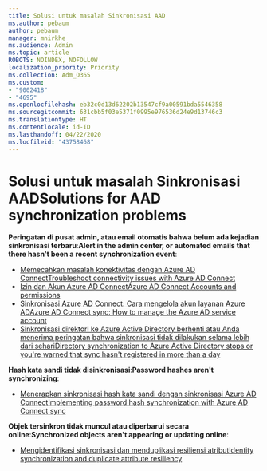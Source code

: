 ```yaml
---
title: Solusi untuk masalah Sinkronisasi AAD
ms.author: pebaum
author: pebaum
manager: mnirkhe
ms.audience: Admin
ms.topic: article
ROBOTS: NOINDEX, NOFOLLOW
localization_priority: Priority
ms.collection: Adm_O365
ms.custom:
- "9002418"
- "4695"
ms.openlocfilehash: eb32c0d13d62202b13547cf9a00591bda5546358
ms.sourcegitcommit: 631cbb5f03e5371f0995e976536d24e9d13746c3
ms.translationtype: HT
ms.contentlocale: id-ID
ms.lasthandoff: 04/22/2020
ms.locfileid: "43758468"
---
```

# <a name="solutions-for-aad-synchronization-problems"></a><span data-ttu-id="248d9-102">Solusi untuk masalah Sinkronisasi AAD</span><span class="sxs-lookup"><span data-stu-id="248d9-102">Solutions for AAD synchronization problems</span></span>

<span data-ttu-id="248d9-103">**Peringatan di pusat admin, atau email otomatis bahwa belum ada kejadian sinkronisasi terbaru**:</span><span class="sxs-lookup"><span data-stu-id="248d9-103">**Alert in the admin center, or automated emails that there hasn't been a recent synchronization event**:</span></span>

- [<span data-ttu-id="248d9-104">Memecahkan masalah konektivitas dengan Azure AD Connect</span><span class="sxs-lookup"><span data-stu-id="248d9-104">Troubleshoot connectivity issues with Azure AD Connect</span></span>](https://docs.microsoft.com/azure/active-directory/hybrid/tshoot-connect-connectivity)
- [<span data-ttu-id="248d9-105">Izin dan Akun Azure AD Connect</span><span class="sxs-lookup"><span data-stu-id="248d9-105">Azure AD Connect Accounts and permissions</span></span>](https://go.microsoft.com/fwlink/p/?LinkId=820598)
- [<span data-ttu-id="248d9-106">Sinkronisasi Azure AD Connect: Cara mengelola akun layanan Azure AD</span><span class="sxs-lookup"><span data-stu-id="248d9-106">Azure AD Connect sync: How to manage the Azure AD service account</span></span>](https://docs.microsoft.com/azure/active-directory/hybrid/how-to-connect-azureadaccount)
- [<span data-ttu-id="248d9-107">Sinkronisasi direktori ke Azure Active Directory berhenti atau Anda menerima peringatan bahwa sinkronisasi tidak dilakukan selama lebih dari sehari</span><span class="sxs-lookup"><span data-stu-id="248d9-107">Directory synchronization to Azure Active Directory stops or you're warned that sync hasn't registered in more than a day</span></span>](https://support.microsoft.com/help/2882421/directory-synchronization-to-azure-active-directory-stops-or-you-re-warned-that-sync-hasn-t-registered-in-more-than-a-day)
 
<span data-ttu-id="248d9-108">**Hash kata sandi tidak disinkronisasi**:</span><span class="sxs-lookup"><span data-stu-id="248d9-108">**Password hashes aren't synchronizing**:</span></span>

- [<span data-ttu-id="248d9-109">Menerapkan sinkronisasi hash kata sandi dengan sinkronisasi Azure AD Connect</span><span class="sxs-lookup"><span data-stu-id="248d9-109">Implementing password hash synchronization with Azure AD Connect sync</span></span>](https://docs.microsoft.com/azure/active-directory/hybrid/how-to-connect-password-hash-synchronization)

<span data-ttu-id="248d9-110">**Objek tersinkron tidak muncul atau diperbarui secara online**:</span><span class="sxs-lookup"><span data-stu-id="248d9-110">**Synchronized objects aren't appearing or updating online**:</span></span>

- [<span data-ttu-id="248d9-111">Mengidentifikasi sinkronisasi dan menduplikasi resiliensi atribut</span><span class="sxs-lookup"><span data-stu-id="248d9-111">Identity synchronization and duplicate attribute resiliency</span></span>](https://docs.microsoft.com/azure/active-directory/hybrid/how-to-connect-syncservice-duplicate-attribute-resiliency)
